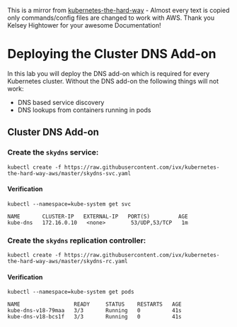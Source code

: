 This is a mirror from [kubernetes-the-hard-way](https://github.com/kelseyhightower/kubernetes-the-hard-way) - Almost every text
is copied only commands/config files are changed to work with AWS. Thank you Kelsey Hightower for your awesome Documentation!

# Deploying the Cluster DNS Add-on

In this lab you will deploy the DNS add-on which is required for every Kubernetes cluster. Without the DNS add-on the following things will not work:

* DNS based service discovery 
* DNS lookups from containers running in pods

## Cluster DNS Add-on

### Create the `skydns` service:

```
kubectl create -f https://raw.githubusercontent.com/ivx/kubernetes-the-hard-way-aws/master/skydns-svc.yaml
```

#### Verification

```
kubectl --namespace=kube-system get svc
```
```
NAME       CLUSTER-IP   EXTERNAL-IP   PORT(S)         AGE
kube-dns   172.16.0.10   <none>        53/UDP,53/TCP   1m
```

### Create the `skydns` replication controller:

```
kubectl create -f https://raw.githubusercontent.com/ivx/kubernetes-the-hard-way-aws/master/skydns-rc.yaml
```

#### Verification

```
kubectl --namespace=kube-system get pods
```
```
NAME                 READY     STATUS    RESTARTS   AGE
kube-dns-v18-79maa   3/3       Running   0          41s
kube-dns-v18-bcs1f   3/3       Running   0          41s
```
